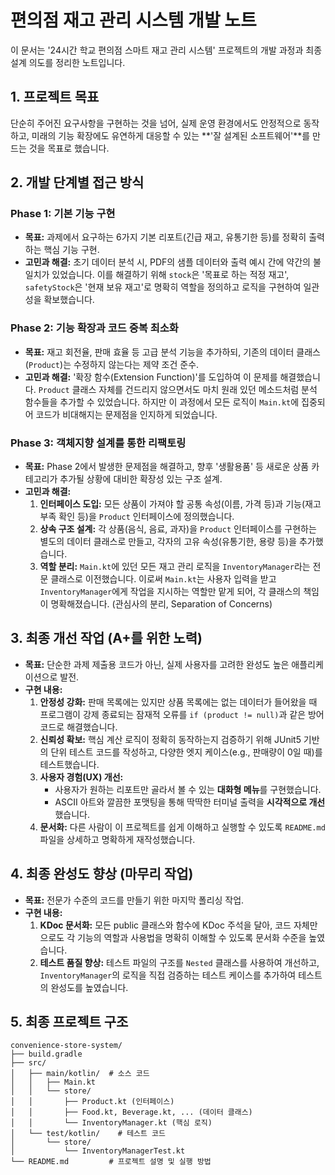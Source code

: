 # 편의점 재고 관리 시스템 개발 노트

이 문서는 '24시간 학교 편의점 스마트 재고 관리 시스템' 프로젝트의 개발 과정과 최종 설계 의도를 정리한 노트입니다.

## 1. 프로젝트 목표

단순히 주어진 요구사항을 구현하는 것을 넘어, 실제 운영 환경에서도 안정적으로 동작하고, 미래의 기능 확장에도 유연하게 대응할 수 있는 **'잘 설계된 소프트웨어'**를 만드는 것을 목표로 했습니다.

## 2. 개발 단계별 접근 방식

### Phase 1: 기본 기능 구현

- **목표:** 과제에서 요구하는 6가지 기본 리포트(긴급 재고, 유통기한 등)를 정확히 출력하는 핵심 기능 구현.
- **고민과 해결:** 초기 데이터 분석 시, PDF의 샘플 데이터와 출력 예시 간에 약간의 불일치가 있었습니다. 이를 해결하기 위해 `stock`은 '목표로 하는 적정 재고', `safetyStock`은 '현재 보유 재고'로 명확히 역할을 정의하고 로직을 구현하여 일관성을 확보했습니다.

### Phase 2: 기능 확장과 코드 중복 최소화

- **목표:** 재고 회전율, 판매 효율 등 고급 분석 기능을 추가하되, 기존의 데이터 클래스(`Product`)는 수정하지 않는다는 제약 조건 준수.
- **고민과 해결:** '확장 함수(Extension Function)'를 도입하여 이 문제를 해결했습니다. `Product` 클래스 자체를 건드리지 않으면서도 마치 원래 있던 메소드처럼 분석 함수들을 추가할 수 있었습니다. 하지만 이 과정에서 모든 로직이 `Main.kt`에 집중되어 코드가 비대해지는 문제점을 인지하게 되었습니다.

### Phase 3: 객체지향 설계를 통한 리팩토링

- **목표:** Phase 2에서 발생한 문제점을 해결하고, 향후 '생활용품' 등 새로운 상품 카테고리가 추가될 상황에 대비한 확장성 있는 구조 설계.
- **고민과 해결:**
    1.  **인터페이스 도입:** 모든 상품이 가져야 할 공통 속성(이름, 가격 등)과 기능(재고 부족 확인 등)을 `Product` 인터페이스에 정의했습니다.
    2.  **상속 구조 설계:** 각 상품(음식, 음료, 과자)을 `Product` 인터페이스를 구현하는 별도의 데이터 클래스로 만들고, 각자의 고유 속성(유통기한, 용량 등)을 추가했습니다.
    3.  **역할 분리:** `Main.kt`에 있던 모든 재고 관리 로직을 `InventoryManager`라는 전문 클래스로 이전했습니다. 이로써 `Main.kt`는 사용자 입력을 받고 `InventoryManager`에게 작업을 지시하는 역할만 맡게 되어, 각 클래스의 책임이 명확해졌습니다. (관심사의 분리, Separation of Concerns)

## 3. 최종 개선 작업 (A+를 위한 노력)

- **목표:** 단순한 과제 제출용 코드가 아닌, 실제 사용자를 고려한 완성도 높은 애플리케이션으로 발전.
- **구현 내용:**
    1.  **안정성 강화:** 판매 목록에는 있지만 상품 목록에는 없는 데이터가 들어왔을 때 프로그램이 강제 종료되는 잠재적 오류를 `if (product != null)`과 같은 방어 코드로 해결했습니다.
    2.  **신뢰성 확보:** 핵심 계산 로직이 정확히 동작하는지 검증하기 위해 JUnit5 기반의 단위 테스트 코드를 작성하고, 다양한 엣지 케이스(e.g., 판매량이 0일 때)를 테스트했습니다.
    3.  **사용자 경험(UX) 개선:**
        - 사용자가 원하는 리포트만 골라서 볼 수 있는 **대화형 메뉴**를 구현했습니다.
        - ASCII 아트와 깔끔한 포맷팅을 통해 딱딱한 터미널 출력을 **시각적으로 개선**했습니다.
    4.  **문서화:** 다른 사람이 이 프로젝트를 쉽게 이해하고 실행할 수 있도록 `README.md` 파일을 상세하고 명확하게 재작성했습니다.

## 4. 최종 완성도 향상 (마무리 작업)

- **목표:** 전문가 수준의 코드를 만들기 위한 마지막 폴리싱 작업.
- **구현 내용:**
    1. **KDoc 문서화:** 모든 public 클래스와 함수에 KDoc 주석을 달아, 코드 자체만으로도 각 기능의 역할과 사용법을 명확히 이해할 수 있도록 문서화 수준을 높였습니다.
    2. **테스트 품질 향상:** 테스트 파일의 구조를 `Nested` 클래스를 사용하여 개선하고, `InventoryManager`의 로직을 직접 검증하는 테스트 케이스를 추가하여 테스트의 완성도를 높였습니다.

## 5. 최종 프로젝트 구조

```
convenience-store-system/
├── build.gradle
├── src/
│   ├── main/kotlin/  # 소스 코드
│   │   ├── Main.kt
│   │   └── store/
│   │       ├── Product.kt (인터페이스)
│   │       ├── Food.kt, Beverage.kt, ... (데이터 클래스)
│   │       └── InventoryManager.kt (핵심 로직)
│   └── test/kotlin/    # 테스트 코드
│       └── store/
│           └── InventoryManagerTest.kt
└── README.md         # 프로젝트 설명 및 실행 방법
```
